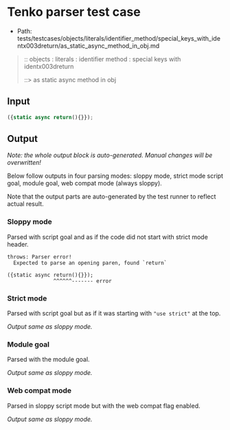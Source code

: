 # Tenko parser test case

- Path: tests/testcases/objects/literals/identifier_method/special_keys_with_identx003dreturn/as_static_async_method_in_obj.md

> :: objects : literals : identifier method : special keys with identx003dreturn
>
> ::> as static async method in obj

## Input

`````js
({static async return(){}});
`````

## Output

_Note: the whole output block is auto-generated. Manual changes will be overwritten!_

Below follow outputs in four parsing modes: sloppy mode, strict mode script goal, module goal, web compat mode (always sloppy).

Note that the output parts are auto-generated by the test runner to reflect actual result.

### Sloppy mode

Parsed with script goal and as if the code did not start with strict mode header.

`````
throws: Parser error!
  Expected to parse an opening paren, found `return`

({static async return(){}});
               ^^^^^^------- error
`````

### Strict mode

Parsed with script goal but as if it was starting with `"use strict"` at the top.

_Output same as sloppy mode._

### Module goal

Parsed with the module goal.

_Output same as sloppy mode._

### Web compat mode

Parsed in sloppy script mode but with the web compat flag enabled.

_Output same as sloppy mode._
